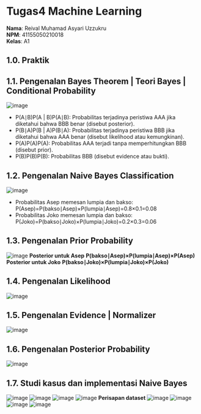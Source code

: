 # Tugas4 Machine Learning

**Nama**: Reival Muhamad Asyari Uzzukru  
**NPM**: 41155050210018  
**Kelas**: A1 

## 1.0.	Praktik
## 1.1.	Pengenalan Bayes Theorem | Teori Bayes | Conditional Probability
![image](https://github.com/user-attachments/assets/7d5e961c-3699-421a-a6de-2dd36717f8c7)
- P(A∣B)P(A | B)P(A∣B): Probabilitas terjadinya peristiwa AAA jika diketahui bahwa BBB benar (disebut posterior).
- P(B∣A)P(B | A)P(B∣A): Probabilitas terjadinya peristiwa BBB jika diketahui bahwa AAA benar (disebut likelihood atau kemungkinan).
- P(A)P(A)P(A): Probabilitas AAA terjadi tanpa memperhitungkan BBB (disebut prior).
- P(B)P(B)P(B): Probabilitas BBB (disebut evidence atau bukti).
## 1.2.	Pengenalan Naive Bayes Classification
![image](https://github.com/user-attachments/assets/a6ac17e0-c39e-48f5-afd3-0e30b3b9794e)
- Probabilitas Asep memesan lumpia dan bakso:
P(Asep)=P(bakso∣Asep)×P(lumpia∣Asep)=0.8×0.1=0.08
- Probabilitas Joko memesan lumpia dan bakso:
P(Joko)=P(bakso∣Joko)×P(lumpia∣Joko)=0.2×0.3=0.06
## 1.3.	Pengenalan Prior Probability
![image](https://github.com/user-attachments/assets/0bdd45d1-b048-4a27-af2e-e219554076e5)
**Posterior untuk Asep**
**P(bakso∣Asep)×P(lumpia∣Asep)×P(Asep)**
**Posterior untuk Joko**
**P(bakso∣Joko)×P(lumpia∣Joko)×P(Joko)**
## 1.4.	Pengenalan Likelihood
![image](https://github.com/user-attachments/assets/c3074c7a-ca8c-454d-84d3-4464957e3f65)
## 1.5.	Pengenalan Evidence | Normalizer
![image](https://github.com/user-attachments/assets/f79436a1-47cf-4dfa-8f99-b8c4bc9ff9e4)
## 1.6.	Pengenalan Posterior Probability
![image](https://github.com/user-attachments/assets/24dece0d-01a6-489e-b443-1a281ff0d67f)
## 1.7.	Studi kasus dan implementasi Naive Bayes
![image](https://github.com/user-attachments/assets/bcf6ef64-d08a-48a6-b4bf-58a0d0d4a2cb)
![image](https://github.com/user-attachments/assets/4c493598-6da4-416f-93aa-649101d361d2)
![image](https://github.com/user-attachments/assets/41fbe805-d278-49dd-99a7-34100d826b40)
![image](https://github.com/user-attachments/assets/4d8fb6f6-fcb2-487e-8b01-168dcf1d1709)
**Perisapan dataset**
![image](https://github.com/user-attachments/assets/70231624-d4d9-4ef3-a038-2d1b79c9687e)
![image](https://github.com/user-attachments/assets/f727a471-9cd4-4e9a-b881-af43fa1f414b)
![image](https://github.com/user-attachments/assets/2b7082b4-f1be-4392-af3e-471840aad86e)
![image](https://github.com/user-attachments/assets/e6d7d9fa-ec4d-4477-adb6-3ff72db6683a)


